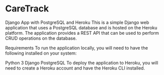 # CareTrack
Django App with PostgreSQL and Heroku
This is a simple Django web application that uses a PostgreSQL database and is hosted on the Heroku platform. The application provides a REST API that can be used to perform CRUD operations on the database.

Requirements
To run the application locally, you will need to have the following installed on your system:

Python 3
Django
PostgreSQL
To deploy the application to Heroku, you will need to create a Heroku account and have the Heroku CLI installed.
